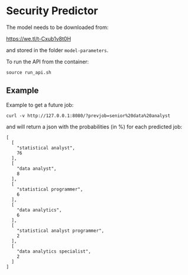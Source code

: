 # Security Predictor

The model needs to be downloaded from:

https://we.tl/t-Cxub1v8t0H

and stored in the folder `model-parameters`.

To run the API from the container:
```
source run_api.sh

```

## Example

Example to get a future job:

`curl -v http://127.0.0.1:8080/?prevjob=senior%20data%20analyst`

and will return a json with the probabilities (in %) for each predicted job:

```
[
  [
    "statistical analyst",
    76
  ],
  [
    "data analyst",
    8
  ],
  [
    "statistical programmer",
    6
  ],
  [
    "data analytics",
    6
  ],
  [
    "statistical analyst programmer",
    2
  ],
  [
    "data analytics specialist",
    2
  ]
]
```
